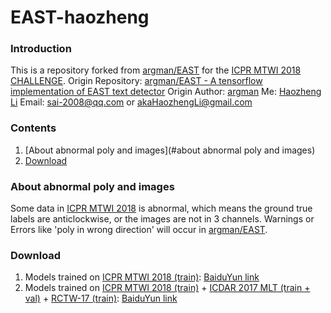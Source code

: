 # EAST-haozheng

### Introduction
This is a repository forked from [argman/EAST](https://github.com/argman/EAST) for the [ICPR MTWI 2018 CHALLENGE](https://tianchi.aliyun.com/competition/introduction.htm?spm=5176.100066.0.0.144ed780W1xl9s&raceId=231651).
Origin Repository: [argman/EAST - A tensorflow implementation of EAST text detector](https://github.com/argman/EAST)
Origin Author: [argman](https://github.com/argman)
Me: [Haozheng Li](https://github.com/HaozhengLi)
Email: sai-2008@qq.com or akaHaozhengLi@gmail.com

### Contents
1. [About abnormal poly and images](#about abnormal poly and images)
2. [Download](#download)

### About abnormal poly and images
Some data in [ICPR MTWI 2018](https://tianchi.aliyun.com/competition/information.htm?spm=5176.100067.5678.2.4ec66a80qvIKLc&raceId=231651) is abnormal, which means the ground true labels are anticlockwise, or the images are not in 3 channels.
Warnings or Errors like 'poly in wrong direction' will occur in [argman/EAST](https://github.com/argman/EAST). 

### Download
1. Models trained on [ICPR MTWI 2018 (train)](https://tianchi.aliyun.com/competition/information.htm?spm=5176.100067.5678.2.4ec66a80qvIKLc&raceId=231651): [BaiduYun link]()
2. Models trained on [ICPR MTWI 2018 (train)](https://tianchi.aliyun.com/competition/information.htm?spm=5176.100067.5678.2.4ec66a80qvIKLc&raceId=231651) + [ICDAR 2017 MLT (train + val)](http://rrc.cvc.uab.es/?ch=8&com=downloads) + [RCTW-17 (train)](http://www.icdar2017chinese.site:5080/dataset/): [BaiduYun link]()



